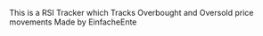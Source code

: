 This is a RSI Tracker which Tracks Overbought and Oversold price movements
                        Made by EinfacheEnte
